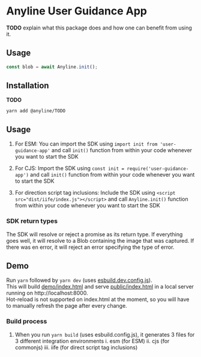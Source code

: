 # Anyline User Guidance App

**TODO** explain what this package does and how one can benefit from using it.  

## Usage

```js
const blob = await Anyline.init();
```

## Installation

**TODO**

```shell
yarn add @anyline/TODO
```


## Usage

1. For ESM:
   You can import the SDK using `import init from 'user-guidance-app'` and call `init()` function from within your code whenever you want to start the SDK

2. For CJS:
   Import the SDK using `const init = require('user-guidance-app')` and call `init()` function from within your code whenever you want to start the SDK

3. For direction script tag inclusions:
   Include the SDK using `<script src="dist/iife/index.js"></script>` and call `Anyline.init()` function from within your code whenever you want to start the SDK

### SDK return types

The SDK will resolve or reject a promise as its return type. If everything goes well, it will resolve to a Blob containing the image that was captured. If there was en error, it will reject an error specifying the type of error.


## Demo
Run `yarn` followed by `yarn dev` (uses [esbuild.dev.config.js](./esbuild.dev.config.js)).  
This will build [demo/index.html](demo/index.html) and serve [public/index.html](public/index.html) in a local server running on http://localhost:8000.  
Hot-reload is not supported on index.html at the moment, so you will have to manually refresh the page after every change.


### Build process

1. When you run `yarn build` (uses esbuild.config.js), it generates 3 files for 3 different integration environments
   i. esm (for ESM)
   ii. cjs (for commonjs)
   iii. iife (for direct script tag inclusions)
